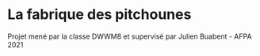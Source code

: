 # La fabrique des pitchounes
Projet mené par la classe DWWM8 et supervisé par Julien Buabent - AFPA 2021